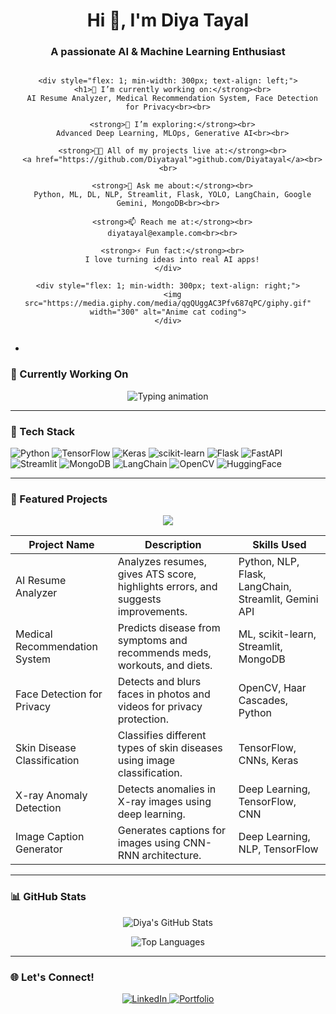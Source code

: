 <h1 align="center">Hi 👋, I'm Diya Tayal</h1>
<h3 align="center">A passionate AI & Machine Learning Enthusiast</h3>

<div align="center">
  <div style="display: flex; align-items: center; justify-content: space-between; flex-wrap: wrap;">

    <div style="flex: 1; min-width: 300px; text-align: left;">
      <h1>🔭 I’m currently working on:</strong><br>
      AI Resume Analyzer, Medical Recommendation System, Face Detection for Privacy<br><br>

      <strong>🌱 I’m exploring:</strong><br>
      Advanced Deep Learning, MLOps, Generative AI<br><br>

      <strong>👨‍💻 All of my projects live at:</strong><br>
      <a href="https://github.com/Diyatayal">github.com/Diyatayal</a><br><br>

      <strong>💬 Ask me about:</strong><br>
      Python, ML, DL, NLP, Streamlit, Flask, YOLO, LangChain, Google Gemini, MongoDB<br><br>

      <strong>📫 Reach me at:</strong><br>
      diyatayal@example.com<br><br>

      <strong>⚡ Fun fact:</strong><br>
      I love turning ideas into real AI apps!
    </div>

    <div style="flex: 1; min-width: 300px; text-align: right;">
      <img src="https://media.giphy.com/media/qgQUggAC3Pfv687qPC/giphy.gif" width="300" alt="Anime cat coding">
    </div>

  </div>
</div>


- 

### 🧠 Currently Working On

<p align="center">
  <img src="https://readme-typing-svg.herokuapp.com?font=Fira+Code&size=20&pause=1000&color=00FFFF&center=true&vCenter=true&width=600&lines=Building+cool+AI+apps...;Exploring+GenAI+%26+LLMs...;Creating+Smart+Medical+Systems;Working+on+AI+Resume+Analyzer;Merging+tech+%2B+creativity" alt="Typing animation" />
</p>

---

### 🚀 Tech Stack

![Python](https://img.shields.io/badge/Python-3776AB?style=for-the-badge&logo=python&logoColor=white)
![TensorFlow](https://img.shields.io/badge/TensorFlow-FF6F00?style=for-the-badge&logo=tensorflow&logoColor=white)
![Keras](https://img.shields.io/badge/Keras-D00000?style=for-the-badge&logo=keras&logoColor=white)
![scikit-learn](https://img.shields.io/badge/scikit--learn-F7931E?style=for-the-badge&logo=scikit-learn&logoColor=white)
![Flask](https://img.shields.io/badge/Flask-000000?style=for-the-badge&logo=flask&logoColor=white)
![FastAPI](https://img.shields.io/badge/FastAPI-005571?style=for-the-badge&logo=fastapi)
![Streamlit](https://img.shields.io/badge/Streamlit-FF4B4B?style=for-the-badge&logo=streamlit&logoColor=white)
![MongoDB](https://img.shields.io/badge/MongoDB-4DB33D?style=for-the-badge&logo=mongodb&logoColor=white)
![LangChain](https://img.shields.io/badge/LangChain-1A1A1A?style=for-the-badge&logo=python&logoColor=green)
![OpenCV](https://img.shields.io/badge/OpenCV-27338e?style=for-the-badge&logo=opencv&logoColor=white)
![HuggingFace](https://img.shields.io/badge/HuggingFace-FFBF00?style=for-the-badge&logo=huggingface&logoColor=white)

---

### 💼 Featured Projects

<!-- Project Table with animation effect -->
<p align="center">
  <img src="https://readme-typing-svg.herokuapp.com?font=Fira+Code&duration=4000&pause=1000&color=00FFFF&width=700&height=45&lines=AI+Resume+Analyzer;Medical+Recommendation+System;Face+Detection+for+Privacy;Skin+Disease+Classification;X-ray+Anomaly+Detection;Image+Caption+Generator" />
</p>

<table align="center">
  <thead>
    <tr>
      <th>Project Name</th>
      <th>Description</th>
      <th>Skills Used</th>
    </tr>
  </thead>
  <tbody>
    <tr>
      <td>AI Resume Analyzer</td>
      <td>Analyzes resumes, gives ATS score, highlights errors, and suggests improvements.</td>
      <td>Python, NLP, Flask, LangChain, Streamlit, Gemini API</td>
    </tr>
    <tr>
      <td>Medical Recommendation System</td>
      <td>Predicts disease from symptoms and recommends meds, workouts, and diets.</td>
      <td>ML, scikit-learn, Streamlit, MongoDB</td>
    </tr>
    <tr>
      <td>Face Detection for Privacy</td>
      <td>Detects and blurs faces in photos and videos for privacy protection.</td>
      <td>OpenCV, Haar Cascades, Python</td>
    </tr>
    <tr>
      <td>Skin Disease Classification</td>
      <td>Classifies different types of skin diseases using image classification.</td>
      <td>TensorFlow, CNNs, Keras</td>
    </tr>
    <tr>
      <td>X-ray Anomaly Detection</td>
      <td>Detects anomalies in X-ray images using deep learning.</td>
      <td>Deep Learning, TensorFlow, CNN</td>
    </tr>
    <tr>
      <td>Image Caption Generator</td>
      <td>Generates captions for images using CNN-RNN architecture.</td>
      <td>Deep Learning, NLP, TensorFlow</td>
    </tr>
  </tbody>
</table>

---

### 📊 GitHub Stats

<p align="center">
  <img src="https://github-readme-stats.vercel.app/api?username=Diyatayal&show_icons=true&theme=tokyonight" alt="Diya's GitHub Stats" />
</p>

<p align="center">
  <img src="https://github-readme-stats.vercel.app/api/top-langs/?username=Diyatayal&layout=compact&theme=tokyonight" alt="Top Languages" />
</p>

---

### 🌐 Let's Connect!

<p align="center">
  <a href="https://linkedin.com/in/diyatayal">
    <img src="https://img.shields.io/badge/LinkedIn-blue?logo=linkedin&style=for-the-badge" alt="LinkedIn" />
  </a>
  <a href="https://your-portfolio-link.com">
    <img src="https://img.shields.io/badge/Portfolio-000?style=for-the-badge&logo=firefox&logoColor=white" alt="Portfolio" />
  </a>
</p>

